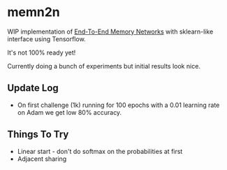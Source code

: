 # memn2n
WIP implementation of [End-To-End Memory Networks](http://arxiv.org/abs/1503.08895) with sklearn-like interface using Tensorflow.

It's not 100% ready yet!

Currently doing a bunch of experiments but initial results look nice.

## Update Log

* On first challenge (1k) running for 100 epochs with a 0.01 learning rate on Adam we get low 80% accuracy.

## Things To Try

* Linear start - don't do softmax on the probabilities at first
* Adjacent sharing
